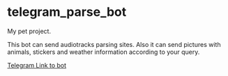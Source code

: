 # telegram_parse_bot

My pet project.

This bot can send audiotracks parsing sites. 
Also it can send pictures with animals, stickers and weather information according to your query.

[Telegram Link to bot](t.me/lxndrrud_pet_bot)

